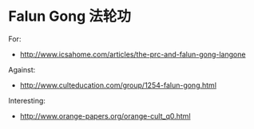 # Falun Gong 法轮功

For:

- <http://www.icsahome.com/articles/the-prc-and-falun-gong-langone>

Against:

- <http://www.culteducation.com/group/1254-falun-gong.html>

Interesting:

- <http://www.orange-papers.org/orange-cult_q0.html>
